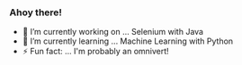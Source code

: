 ### Ahoy there!

- 🔭 I’m currently working on ... Selenium with Java
- 🌱 I’m currently learning ... Machine Learning with Python
- ⚡ Fun fact: ... I'm probably an omnivert!
